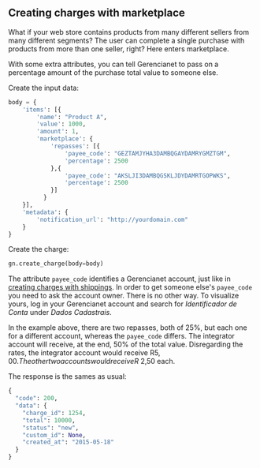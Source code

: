 ## Creating charges with marketplace

What if your web store contains products from many different sellers from many different segments? The user can complete a single purchase with products from more than one seller, right? Here enters marketplace.

With some extra attributes, you can tell Gerencianet to pass on a percentage amount of the purchase total value to someone else.

Create the input data:

```python
body = {
    'items': [{
        'name': "Product A",
        'value': 1000,
        'amount': 1,
        'marketplace': {
            'repasses': [{
                'payee_code': "GEZTAMJYHA3DAMBQGAYDAMRYGMZTGM",
                'percentage': 2500
            },{
                'payee_code': "AKSLJI3DAMBQGSKLJDYDAMRTGOPWKS",
                'percentage': 2500
            }]
          }
    }],
    'metadata': {
        'notification_url': "http://yourdomain.com"
    }
}
```

Create the charge:

```python
gn.create_charge(body=body)
```

The attribute `payee_code` identifies a Gerencianet account, just like in [creating charges with shippings](/docs/charge-with-shippings.md). In order to get someone else's `payee_code` you need to ask the account owner. There is no other way. To visualize yours, log in your Gerencianet account and search for *Identificador de Conta* under *Dados Cadastrais*.

In the example above, there are two repasses, both of 25%, but each one for a different account, whereas the `payee_code` differs. The integrator account will receive, at the end, 50% of the total value. Disregarding the rates, the integrator account would receive R$5,00. The other two accounts would receive R$ 2,50 each.

The response is the sames as usual:

```python
{
  "code": 200,
  "data": {
    "charge_id": 1254,
    "total": 10000,
    "status": "new",
    "custom_id": None,
    "created_at": "2015-05-18"
  }
}
```
